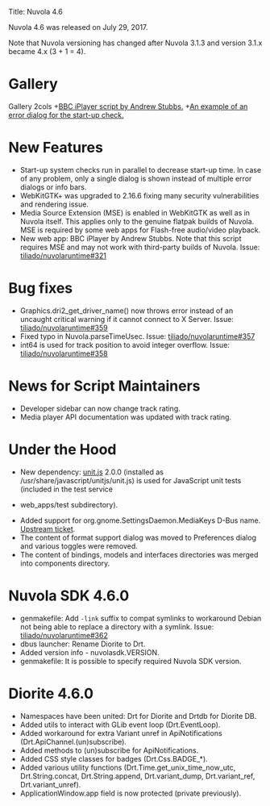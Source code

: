 Title: Nuvola 4.6

Nuvola 4.6  was released on July 29, 2017.

Note that Nuvola versioning has changed after Nuvola 3.1.3 and version 3.1.x became 4.x (3 + 1 = 4).

# Gallery

 Gallery 2cols
+[BBC iPlayer script by Andrew Stubbs.](images/4/releases/nuvola_4.6_bbc_iplayer.png|320)
+[An example of an error dialog for the start-up check.](images/4/releases/nuvola_4.6_startup_check.png|320)

# New Features

  * Start-up system checks run in parallel to decrease start-up time. In case of any problem, only a single dialog is
    shown instead of multiple error dialogs or info bars.
  * WebKitGTK+ was upgraded to 2.16.6 fixing many security vulnerabilities and rendering issue.
  * Media Source Extension (MSE) is enabled in WebKitGTK as well as in Nuvola itself. This applies only to the genuine
    flatpak builds of Nuvola. MSE is required by some web apps for Flash-free audio/video playback.
  * New web app: BBC iPlayer by Andrew Stubbs. Note that this script requires MSE and may not work with third-party
   builds of Nuvola. Issue: [tiliado/nuvolaruntime#321](https://github.com/tiliado/nuvolaruntime/issues/321)

# Bug fixes

  * Graphics.dri2_get_driver_name() now throws error instead of an uncaught critical warning if it cannot connect to
    X Server.  Issue: [tiliado/nuvolaruntime#359](https://github.com/tiliado/nuvolaruntime/issues/359)
  * Fixed typo in Nuvola.parseTimeUsec. Issue:
    [tiliado/nuvolaruntime#357](https://github.com/tiliado/nuvolaruntime/issues/357)
  * int64 is used for track position to avoid integer overflow. Issue:
    [tiliado/nuvolaruntime#358](https://github.com/tiliado/nuvolaruntime/issues/358)
    
# News for Script Maintainers

  * Developer sidebar can now change track rating.
  * Media player API documentation was updated with track rating.

# Under the Hood

  * New dependency: [unit.js](https://github.com/unitjs/unit.js/releases/tag/v2.0.0) 2.0.0 
   (installed as /usr/share/javascript/unitjs/unit.js) is used for JavaScript unit tests (included in the test service
   - web_apps/test subdirectory).
  * Added support for org.gnome.SettingsDaemon.MediaKeys D-Bus name.
    [Upstream ticket](https://bugzilla.gnome.org/show_bug.cgi?id=781326).
  * The content of format support dialog was moved to Preferences dialog and various toggles were removed.
  * The content of bindings, models and interfaces directories was merged into components directory. 

# Nuvola SDK 4.6.0

  * genmakefile: Add `-link` suffix to compat symlinks to workaround Debian not being able to replace a directory with
    a symlink. Issue: [tiliado/nuvolaruntime#362](https://github.com/tiliado/nuvolaruntime/issues/362)
  * dbus launcher: Rename Diorite to Drt.
  * Added version info - nuvolasdk.VERSION.
  * genmakefile: It is possible to specify required Nuvola SDK version.

# Diorite 4.6.0

  * Namespaces have been united: Drt for Diorite and Drtdb for Diorite DB.
  * Added utils to interact with GLib event loop (Drt.EventLoop).
  * Added workaround for extra Variant unref in ApiNotifications (Drt.ApiChannel.(un)subscribe).
  * Added methods to (un)subscribe for ApiNotifications.
  * Added CSS style classes for badges (Drt.Css.BADGE_*).
  * Added various utility functions (Drt.Time.get_unix_time_now_utc, Drt.String.concat, Drt.String.append,
    Drt.variant_dump, Drt.variant_ref, Drt.variant_unref).
  * ApplicationWindow.app field is now protected (private previously).
